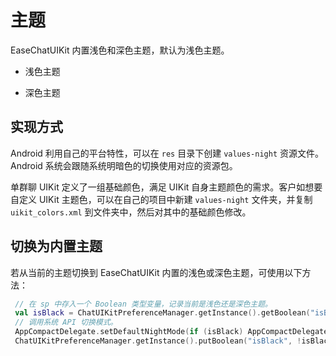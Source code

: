 # 主题

<Toc />

EaseChatUIKit 内置浅色和深色主题，默认为浅色主题。

- 浅色主题

<ImageGallery>
  <ImageItem src="/images/uikit/chatuikit/android/light_mode.png" title="浅色主题" />
</ImageGallery>

- 深色主题

<ImageGallery>
  <ImageItem src="/images/uikit/chatuikit/android/dark_mode.png" title="浅色主题" />
</ImageGallery>

## 实现方式

Android 利用自己的平台特性，可以在 `res` 目录下创建 `values-night` 资源文件。Android 系统会跟随系统明暗色的切换使用对应的资源包。

单群聊 UIKit 定义了一组基础颜色，满足 UIKit 自身主题颜色的需求。客户如想要自定义 UIKit 主题色，可以在自己的项目中新建 `values-night` 文件夹，并复制 `uikit_colors.xml` 到文件夹中，然后对其中的基础颜色修改。

## 切换为内置主题 

若从当前的主题切换到 EaseChatUIKit 内置的浅色或深色主题，可使用以下方法：

```kotlin
 // 在 sp 中存入一个 Boolean 类型变量，记录当前是浅色还是深色主题。
 val isBlack = ChatUIKitPreferenceManager.getInstance().getBoolean("isBlack")
 // 调用系统 API 切换模式。
 AppCompactDelegate.setDefaultNightMode(if (isBlack) AppCompactDelegate.MODE_NIGHT_NO else AppCompactDelegate.MODE_NIGHT_YES)
 ChatUIKitPreferenceManager.getInstance().putBoolean("isBlack", !isBlack)
```
